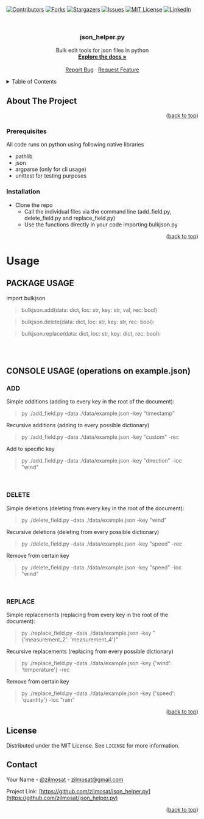 <a name="readme-top"></a>

[![Contributors][contributors-shield]][contributors-url]
[![Forks][forks-shield]][forks-url]
[![Stargazers][stars-shield]][stars-url]
[![Issues][issues-shield]][issues-url]
[![MIT License][license-shield]][license-url]
[![LinkedIn][linkedin-shield]][linkedin-url]

<!-- PROJECT LOGO -->
<br />
<div align="center">
  <!-- <a href="https://github.com/zilmosat/json_helper.py"> -->
    <!-- <img src="images/logo.png" alt="Logo" width="80" height="80"> -->
  <!-- </a> -->

<h3 align="center">json_helper.py</h3>

  <p align="center">
    Bulk edit tools for json files in python
    <br />
    <a href="https://github.com/zilmosat/json_helper.py"><strong>Explore the docs »</strong></a>
    <br />
    <br />
    <a href="https://github.com/zilmosat/json_helper.py/issues">Report Bug</a>
    ·
    <a href="https://github.com/zilmosat/json_helper.py/issues">Request Feature</a>
  </p>
</div>

<!-- TABLE OF CONTENTS -->
<details>
  <summary>Table of Contents</summary>
  <ol>
    <li>
      <a href="#about-the-project">About The Project</a>
    </li>
        <li><a href="#prerequisites">Prerequisites</a></li>
        <li><a href="#installation">Installation</a></li>
    </li>
    <li><a href="#usage">Usage</a></li>
    <li><a href="#license">License</a></li>
    <li><a href="#contact">Contact</a></li>
  </ol>
</details>

<!-- ABOUT THE PROJECT -->

## About The Project

<!-- [![Product Name Screen Shot][product-screenshot]](https://example.com) -->

<p align="right">(<a href="#readme-top">back to top</a>)</p>

### Prerequisites

All code runs on python using following native libraries

- pathlib
- json
- argparse (only for cli usage)
- unittest for testing purposes

### Installation

- Clone the repo
  - Call the individual files via the command line (add_field.py, delete_field.py and replace_field.py)
  - Use the functions directly in your code importing bulkjson.py

<p align="right">(<a href="#readme-top">back to top</a>)</p>

<!-- USAGE EXAMPLES -->

# Usage

## PACKAGE USAGE

import bulkjson

> bulkjson.add(data: dict, loc: str, key: str, val, rec: bool)

> bulkjson.delete(data: dict, loc: str, key: str, rec: bool):

> bulkjson.replace(data: dict, loc: str, key: dict, rec: bool):

<br />
<br />

## CONSOLE USAGE (operations on example.json)

### ADD

Simple additions (adding to every key in the root of the document):

> py ./add_field.py -data ./data/example.json -key "timestamp"

Recursive additions (adding to every possible dictionary)

> py ./add_field.py -data ./data/example.json -key "custom" -rec

Add to specific key

> py ./add_field.py -data ./data/example.json -key "direction" -loc "wind"

<br />

### DELETE

Simple deletions (deleting from every key in the root of the document):

> py ./delete_field.py -data ./data/example.json -key "wind"

Recursive deletions (deleting from every possible dictionary)

> py ./delete_field.py -data ./data/example.json -key "speed" -rec

Remove from certain key

> py ./delete_field.py -data ./data/example.json -key "speed" -loc "wind"

<br />

### REPLACE

Simple replacements (replacing from every key in the root of the document):

> py ./replace_field.py -data ./data/example.json -key "{'measurement_2': 'measurement_4'}"

Recursive replacements (replacing from every possible dictionary)

> py ./replace_field.py -data ./data/example.json -key {'wind': 'temperature'} -rec

Remove from certain key

> py ./replace_field.py -data ./data/example.json -key {'speed': 'quantity'} -loc "rain"

<p align="right">(<a href="#readme-top">back to top</a>)</p>

<!-- LICENSE -->

## License

Distributed under the MIT License. See `LICENSE` for more information.

<!-- CONTACT -->

## Contact

Your Name - [@zilmosat](https://twitter.com/zilmosat) - zilmosat@gmail.com

Project Link: [https://github.com/zilmosat/json_helper.py](https://github.com/zilmosat/json_helper.py)

<p align="right">(<a href="#readme-top">back to top</a>)</p>

<!-- MARKDOWN LINKS & IMAGES -->

[contributors-shield]: https://img.shields.io/github/contributors/zilmosat/json_helper.py.svg?style=for-the-badge
[contributors-url]: https://github.com/zilmosat/json_helper.py/graphs/contributors
[forks-shield]: https://img.shields.io/github/forks/zilmosat/json_helper.py.svg?style=for-the-badge
[forks-url]: https://github.com/zilmosat/json_helper.py/network/members
[stars-shield]: https://img.shields.io/github/stars/zilmosat/json_helper.py.svg?style=for-the-badge
[stars-url]: https://github.com/zilmosat/json_helper.py/stargazers
[issues-shield]: https://img.shields.io/github/issues/zilmosat/json_helper.py.svg?style=for-the-badge
[issues-url]: https://github.com/zilmosat/json_helper.py/issues
[license-shield]: https://img.shields.io/github/license/zilmosat/json_helper.py.svg?style=for-the-badge
[license-url]: https://github.com/zilmosat/json_helper.py/blob/master/LICENSE.txt
[linkedin-shield]: https://img.shields.io/badge/-LinkedIn-black.svg?style=for-the-badge&logo=linkedin&colorB=555
[linkedin-url]: https://linkedin.com/in/linkedin_username
[product-screenshot]: images/screenshot.png
